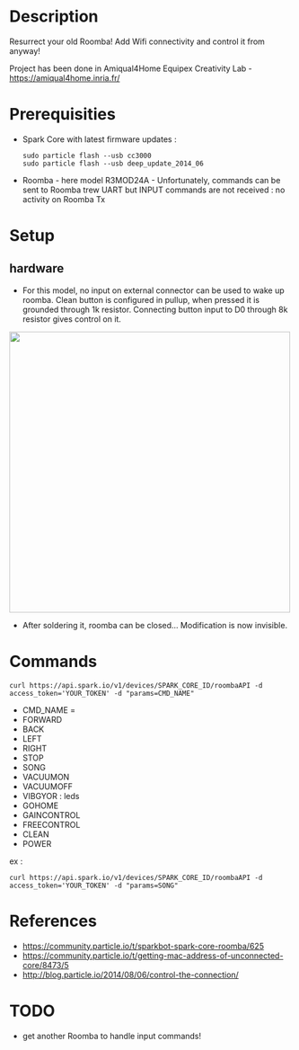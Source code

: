 # Description
Resurrect your old Roomba! Add Wifi connectivity and control it from anyway! 

Project has been done in Amiqual4Home Equipex Creativity Lab - https://amiqual4home.inria.fr/ 

# Prerequisities
 * Spark Core with latest firmware updates :
     
    ```
    sudo particle flash --usb cc3000
    sudo particle flash --usb deep_update_2014_06
    ``` 
 * Roomba - here model R3MOD24A - Unfortunately, commands can be sent to Roomba trew UART but INPUT commands are not received : no activity on Roomba Tx

# Setup
## hardware 
* For this model, no input on external connector can be used to wake up roomba. Clean button is configured in pullup, when pressed it is grounded through 1k resistor. Connecting button input to D0 through 8k resistor gives control on it. 

<img src="https://raw.githubusercontent.com/Lahorde/roomba_wifi/master/img/roomba_hack_0.JPG" width="500">

* After soldering it, roomba can be closed... Modification is now invisible.

# Commands
    curl https://api.spark.io/v1/devices/SPARK_CORE_ID/roombaAPI -d access_token='YOUR_TOKEN' -d "params=CMD_NAME"
 
 * CMD_NAME = 
  * FORWARD
  * BACK
  * LEFT
  * RIGHT
  * STOP
  * SONG
  * VACUUMON
  * VACUUMOFF
  * VIBGYOR   : leds
  * GOHOME
  * GAINCONTROL
  * FREECONTROL
  * CLEAN
  * POWER

ex :
    
    curl https://api.spark.io/v1/devices/SPARK_CORE_ID/roombaAPI -d access_token='YOUR_TOKEN' -d "params=SONG"

# References
 * https://community.particle.io/t/sparkbot-spark-core-roomba/625
 * https://community.particle.io/t/getting-mac-address-of-unconnected-core/8473/5
 * http://blog.particle.io/2014/08/06/control-the-connection/

# TODO
 * get another Roomba to handle input commands! 